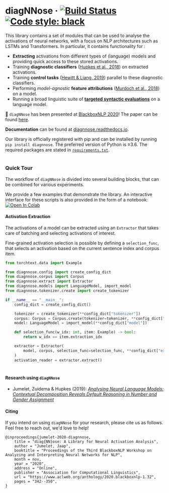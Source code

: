 # diagNNose &middot; [![Build Status](https://travis-ci.com/i-machine-think/diagnnose.svg?branch=master)](https://travis-ci.com/i-machine-think/diagnnose) [![Code style: black](https://img.shields.io/badge/code%20style-black-000000.svg)](https://github.com/python/black)

This library contains a set of modules that can be used to analyse the activations of neural networks, with a focus on NLP architectures such as LSTMs and Transformers.
In particular, it contains functionality for :
- **Extracting** activations from different types of (language) models and providing quick access to these stored activations.
- Training **diagnostic classifiers** ([Hupkes et al., 2018](https://arxiv.org/pdf/1711.10203.pdf)) on extracted activations.
- Training **control tasks** ([Hewitt & Liang, 2019](https://arxiv.org/pdf/1909.03368.pdf)) parallel to these diagnostic classifiers.
- Performing *model-agnostic* **feature attributions** ([Murdoch et al., 2018](https://arxiv.org/pdf/1801.05453.pdf)) on a model.
- Running a broad linguistic suite of [**targeted syntactic evaluations**](https://github.com/i-machine-think/diagnnose/tree/master/diagnnose/downstream) on a language model.

:tada: `diagNNose` has been presented at [BlackboxNLP 2020](https://blackboxnlp.github.io/)! The paper can be found [here](https://www.aclweb.org/anthology/2020.blackboxnlp-1.32.pdf).

**Documentation** can be found at [diagnnose.readthedocs.io](https://diagnnose.readthedocs.io).

Our library is officially registered with pip and can be installed by running `pip install diagnnose`.
The preferred version of Python is ≥3.6. The required packages are stated in [`requirements.txt`](https://github.com/i-machine-think/diagnnose/blob/master/requirements.txt).
#
### Quick Tour
The workflow of `diagNNose` is divided into several building blocks, that can be combined for various experiments.

We provide a few examples that demonstrate the library. 
An interactive interface for these scripts is also provided in the form of a notebook: [![Open In Colab](https://colab.research.google.com/assets/colab-badge.svg)](https://colab.research.google.com/drive/1TzNU4l28NljkUcq_h1qbLizRAQuedvAZ?usp=sharing)

#### Activation Extraction
The activations of a model can be extracted using an `Extractor` that takes care of batching and selecting activations of interest.

Fine-grained activation selection is possible by defining a `selection_func`, that selects an activation based on the current sentence index and corpus item.

```python
from torchtext.data import Example

from diagnnose.config import create_config_dict
from diagnnose.corpus import Corpus
from diagnnose.extract import Extractor
from diagnnose.models import LanguageModel, import_model
from diagnnose.tokenizer.create import create_tokenizer

if __name__ == "__main__":
    config_dict = create_config_dict()

    tokenizer = create_tokenizer(**config_dict["tokenizer"])
    corpus: Corpus = Corpus.create(tokenizer=tokenizer, **config_dict["corpus"])
    model: LanguageModel = import_model(**config_dict["model"])

    def selection_func(w_idx: int, item: Example) -> bool:
        return w_idx == item.extraction_idx

    extractor = Extractor(
        model, corpus, selection_func=selection_func, **config_dict["extract"]
    )
    activation_reader = extractor.extract()
```

#
#### Research using `diagNNose`
- Jumelet, Zuidema & Hupkes (2019): _[Analysing Neural Language Models: Contextual Decomposition Reveals Default Reasoning in Number and Gender Assignment](https://arxiv.org/pdf/1909.08975.pdf)_

#### Citing
If you intend on using `diagNNose` for your research, please cite us as follows. Feel free to reach out, we'd love to help!
```
@inproceedings{jumelet-2020-diagnnose,
    title = "diag{NN}ose: A Library for Neural Activation Analysis",
    author = "Jumelet, Jaap",
    booktitle = "Proceedings of the Third BlackboxNLP Workshop on Analyzing and Interpreting Neural Networks for NLP",
    month = nov,
    year = "2020",
    address = "Online",
    publisher = "Association for Computational Linguistics",
    url = "https://www.aclweb.org/anthology/2020.blackboxnlp-1.32",
    pages = "342--350",
}
```
